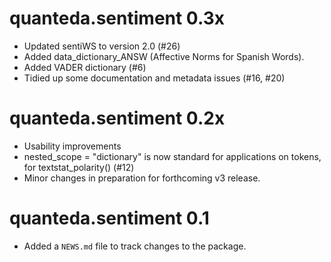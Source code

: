 # quanteda.sentiment 0.3x

* Updated sentiWS to version 2.0 (#26)
* Added data_dictionary_ANSW (Affective Norms for Spanish Words).
* Added VADER dictionary (#6)
* Tidied up some documentation and metadata issues (#16, #20)

# quanteda.sentiment 0.2x

* Usability improvements
* nested_scope = "dictionary" is now standard for applications on tokens, for textstat_polarity() (#12)
* Minor changes in preparation for forthcoming v3 release.

# quanteda.sentiment 0.1

* Added a `NEWS.md` file to track changes to the package.
